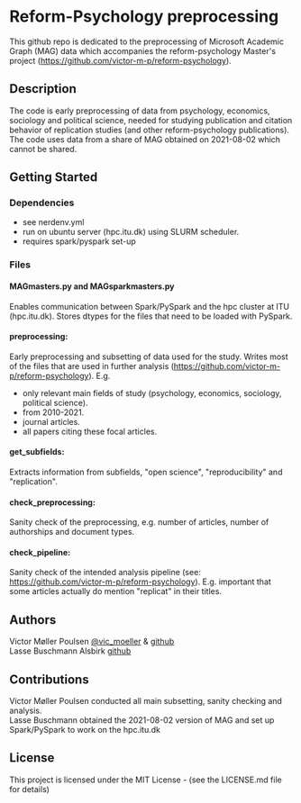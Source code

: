 # Reform-Psychology preprocessing 

This github repo is dedicated to the preprocessing of Microsoft Academic Graph (MAG) data
which accompanies the reform-psychology Master's project (https://github.com/victor-m-p/reform-psychology). 

## Description

The code is early preprocessing of data from psychology, economics, sociology and political science,
needed for studying publication and citation behavior of replication studies (and other reform-psychology publications).
The code uses data from a share of MAG obtained on 2021-08-02 which cannot be shared.  

## Getting Started

### Dependencies

* see nerdenv.yml
* run on ubuntu server (hpc.itu.dk) using SLURM scheduler. 
* requires spark/pyspark set-up

### Files

#### MAGmasters.py and MAGsparkmasters.py
Enables communication between Spark/PySpark and the hpc cluster at ITU (hpc.itu.dk).
Stores dtypes for the files that need to be loaded with PySpark. 

#### preprocessing: 
Early preprocessing and subsetting of data used for the study.
Writes most of the files that are used in further analysis (https://github.com/victor-m-p/reform-psychology). 
E.g. 
* only relevant main fields of study (psychology, economics, sociology, political science). 
* from 2010-2021.
* journal articles. 
* all papers citing these focal articles.

#### get_subfields: 
Extracts information from subfields, "open science", "reproducibility" and "replication".

#### check_preprocessing:
Sanity check of the preprocessing, e.g. number of articles, number of authorships and document types. 

#### check_pipeline: 
Sanity check of the intended analysis pipeline (see: https://github.com/victor-m-p/reform-psychology).
E.g. important that some articles actually do mention "replicat" in their titles. 

## Authors

Victor Møller Poulsen [@vic_moeller](https://github.com/victor-m-p) & [github](https://github.com/victor-m-p) <br/>
Lasse Buschmann Alsbirk [github](https://github.com/buschbirk)

## Contributions

Victor Møller Poulsen conducted all main subsetting, sanity checking and analysis. <br/> 
Lasse Buschmann obtained the 2021-08-02 version of MAG and set up Spark/PySpark to work on the hpc.itu.dk

## License 

This project is licensed under the MIT License - (see the LICENSE.md file for details)

